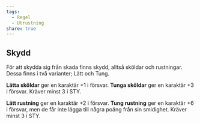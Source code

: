 ```yaml
---
tags:
  - Regel
  - Utrustning
share: true
---
```

## Skydd
För att skydda sig från skada finns skydd, alltså sköldar och rustningar. Dessa finns i två varianter; Lätt och Tung.

**Lätta sköldar** ger en karaktär +1 i försvar.
**Tunga sköldar** ger en karaktär +3 i försvar. Kräver minst 3 i STY.

**Lätt rustning** ger en karaktär +2 i försvar.
**Tung rustning** ger en karaktär +6 i försvar, men de får inte lägga till några poäng från sin smidighet. Kräver minst 3 i STY.